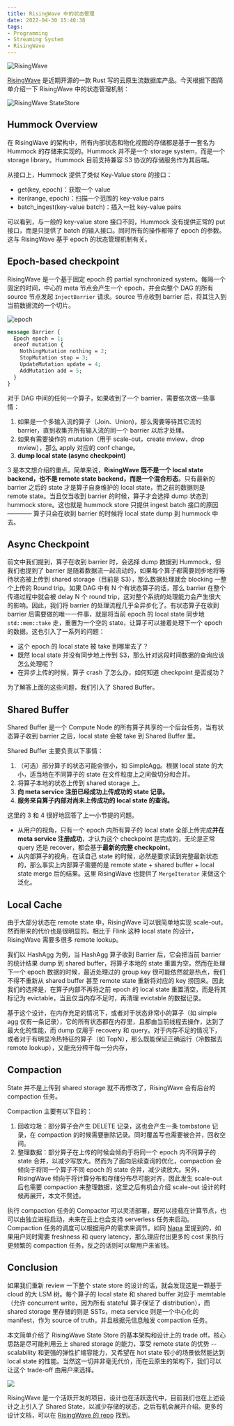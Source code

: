 ```yaml
---
title: RisingWave 中的状态管理
date: 2022-04-30 15:40:38
tags:
- Programming
- Streaming System
- RisingWave
---
```


![RisingWave](https://github.com/singularity-data/risingwave/raw/main/docs/images/logo-title.svg)

[RisingWave](https://github.com/singularity-data/risingwave) 是近期开源的一款 Rust 写的云原生流数据库产品。今天根据下图简单介绍一下 RisingWave 中的状态管理机制：

![RisingWave StateStore](https://user-images.githubusercontent.com/9161438/166149499-8e95cc67-5841-47d0-8ddb-92af9ee7d269.png)

<!-- more -->

## Hummock Overview

在 RisingWave 的架构中，所有内部状态和物化视图的存储都是基于一套名为 Hummock 的存储来实现的。Hummock 并不是一个 storage system，而是一个 storage library。Hummock 目前支持兼容 S3 协议的存储服务作为其后端。

从接口上，Hummock 提供了类似 Key-Value store 的接口：

- get(key, epoch)：获取一个 value
- iter(range, epoch)：扫描一个范围的 key-value pairs
- batch_ingest(key-value batch)：插入一批 key-value pairs

可以看到，与一般的 key-value store 接口不同，Hummock 没有提供正常的 put 接口，而是只提供了 batch 的输入接口。同时所有的操作都带了 epoch 的参数。这与 RisingWave 基于 epoch 的状态管理机制有关。

## Epoch-based checkpoint

RisingWave 是一个基于固定 epoch 的 partial synchronized system。每隔一个固定的时间，中心的 meta 节点会产生一个 epoch，并会向整个 DAG 的所有 source 节点发起 `InjectBarrier` 请求。source 节点收到 barrier 后，将其注入到当前数据流的一个切片。

![epoch](https://user-images.githubusercontent.com/9161438/166149434-ca5e7db1-ebbc-452d-af5f-2a9e5bf5533b.png)

```proto
message Barrier {
  Epoch epoch = 1;
  oneof mutation {
    NothingMutation nothing = 2;
    StopMutation stop = 3;
    UpdateMutation update = 4;
    AddMutation add = 5;
  }
}
```

对于 DAG 中间的任何一个算子，如果收到了一个 barrier，需要依次做一些事情：

1. 如果是一个多输入流的算子（Join、Union)，那么需要等待其它流的 barrier，直到收集齐所有输入流的同一个 barrier 以后才处理。
2. 如果有需要操作的 mutation（用于 scale-out，create mview，drop mview），那么 apply 对应的 conf change。
3. **dump local state (async checkpoint)**

3 是本文想介绍的重点。简单来说，**RisingWave 既不是一个 local state backend，也不是 remote state backend，而是一个混合形态**。只有最新的 barrier 之后的 state 才是算子自身维护的 local state，而之前的数据则是 remote state。当且仅当收到 barrier 的时候，算子才会选择 dump 状态到 hummock store。这也就是 hummock store 只提供 ingest batch 接口的原因 ———— 算子只会在收到 barrier 的时候将 local state dump 到 hummock 中去。

## Async Checkpoint

前文中我们提到，算子在收到 barrier 时，会选择 dump 数据到 Hummock，但我们也提到了 barrier 是随着数据流一起流动的，如果每个算子都需要同步地将等待状态被上传到 shared storage（目前是 S3），那么数据处理就会 blocking 一整个上传的 Round trip。如果 DAG 中有 N 个有状态算子的话，那么 barrier 在整个传递过程中就会被 delay N 个 round trip，这对整个系统的处理能力会产生很大的影响。因此，我们将 barrier 的处理流程几乎全异步化了。有状态算子在收到 barrier 后需要做的唯一一件事，就是将当前 epoch 的 local state 同步地 `std::mem::take` 走，重置为一个空的 state，让算子可以接着处理下一个 epoch 的数据。这也引入了一系列的问题：

- 这个 epoch 的 local state 被 take 到哪里去了？
- 既然 local state 并没有同步地上传到 S3，那么针对这段时间数据的查询应该怎么处理呢？
- 在异步上传的时候，算子 crash 了怎么办，如何知道 checkpoint 是否成功？

为了解答上面的这些问题，我们引入了 Shared Buffer。

## Shared Buffer

Shared Buffer 是一个 Compute Node 的所有算子共享的一个后台任务，当有状态算子收到 barrier 之后，local state 会被 take 到 Shared Buffer 里。

Shared Buffer 主要负责以下事情：

1. （可选）部分算子的状态可能会很小，如 SimpleAgg。根据 local state 的大小，适当地在不同算子的 state 在文件粒度上之间做切分和合并。
2. 将算子本地的状态上传到 shared storage 上。
3. **向 meta service 注册已经成功上传成功的 state 记录。**
4. **服务来自算子内部对尚未上传成功的 local state 的查询。**

这里的 3 和 4 很好地回答了上一小节提的问题。

- 从用户的视角，只有一个 epoch 内所有算子的 local state 全部上传完成**并在 meta service 注册成功**，才认为这个 checkpoint 是完成的，无论是正常 query 还是 recover，都会基于**最新的完整 checkpoint**。
- 从内部算子的视角，在读自己 state 的时候，必然是要求读到完整最新状态的，那么事实上内部算子需要的是 remote state + shared buffer + local state merge 后的结果。这里 RisingWave 也提供了 `MergeIterator` 来做这个泛化。

## Local Cache

由于大部分状态在 remote state 中，RisingWave 可以很简单地实现 scale-out，然而带来的代价也是很明显的。相比于 Flink 这种 local state 的设计，RisingWave 需要多很多 remote lookup。

我们以 HashAgg 为例，当 HashAgg 算子收到 Barrier 后，它会把当前 barrier 的统计结果 dump 到 shared buffer，将算子本地的 state 重置为空。然而在处理下一个 epoch 数据的时候，最近处理过的 group key 很可能依然就是热点，我们不得不重新从 shared buffer 甚至 remote state 重新将对应的 key 捞回来。因此我们的选择是，在算子内部不再将之前 epoch 的 local state 重置清空，而是将其标记为 evictable，当且仅当内存不足时，再清理 evictable 的数据记录。

基于这个设计，在内存充足的情况下，或者对于状态非常小的算子（如 simple agg 仅有一条记录），它的所有状态都在内存里，且都由当前线程去操作，达到了最大化的性能，而 dump 仅用于 recovery 和 query。对于内存不足的情况下，或者对于有明显冷热特征的算子（如 TopN），那么既能保证正确运行（冷数据去 remote lookup），又能充分榨干每一分内存，

## Compaction

State 并不是上传到 shared storage 就不再修改了，RisingWave 会有后台的 compaction 任务。

Compaction 主要有以下目的：

1. 回收垃圾：部分算子会产生 DELETE 记录，这也会产生一条 tombstone 记录，在 compaction 的时候需要删除记录。同时覆盖写也需要被合并，回收空间。
2. 整理数据：部分算子在上传的时候会倾向于将同一个 epoch 内不同算子的 state 合并，以减少写放大。然而为了面向后续查询的优化，compaction 会倾向于将同一个算子不同 epoch 的 state 合并，减少读放大。另外，RisingWave 倾向于将计算分布和存储分布尽可能对齐，因此发生 scale-out 后也需要 compaction 来整理数据，这里之后有机会介绍 scale-out 设计的时候再展开，本文不赘述。

执行 compaction 任务的 Compactor 可以灵活部署，既可以挂载在计算节点，也可以由独立进程启动，未来在云上也会支持 serverless 任务来启动。Compaction 任务的调度可以根据用户的需求来调节。如同 [Napa](https://blog.zhuangty.com/napa) 里提到的，如果用户同时需要 freshness 和 query latency，那么理应付出更多的 cost 来执行更频繁的 compaction 任务，反之的话则可以帮用户来省钱。

## Conclusion

如果我们重新 review 一下整个 state store 的设计的话，就会发现这是一颗基于 cloud 的大 LSM 树。每个算子的 local state 和 shared buffer 对应于 memtable（允许 concurrent write，因为所有 stateful 算子保证了 distribution），而 shared storage 里存储的则是 SSTs，meta service 则是一个中心化的 manifest，作为 source of truth，并且根据元信息触发 compaction 任务。

本文简单介绍了 RisingWave State Store 的基本架构和设计上的 trade off。核心思路是尽可能利用云上 shared storage 的能力，享受 remote state 的优势 -- scalability 和更强的弹性扩缩容能力，又希望在 hot state 较小的场景依然能达到 local state 的性能。当然这一切并非毫无代价，而在云原生的架构下，我们可以让这个 trade-off 由用户来选择。

![ ](https://user-images.githubusercontent.com/9161438/166149580-65a119cf-5071-42ae-89cb-443686365df7.png)

RisingWave 是一个活跃开发的项目，设计也在活跃迭代中，目前我们也在上述设计之上引入了 Shared State，以减少存储的状态，之后有机会展开介绍。更多的设计文档，可以在 [RisingWave 的 repo](https://github.com/singularity-data/risingwave/tree/main/docs) 找到。
